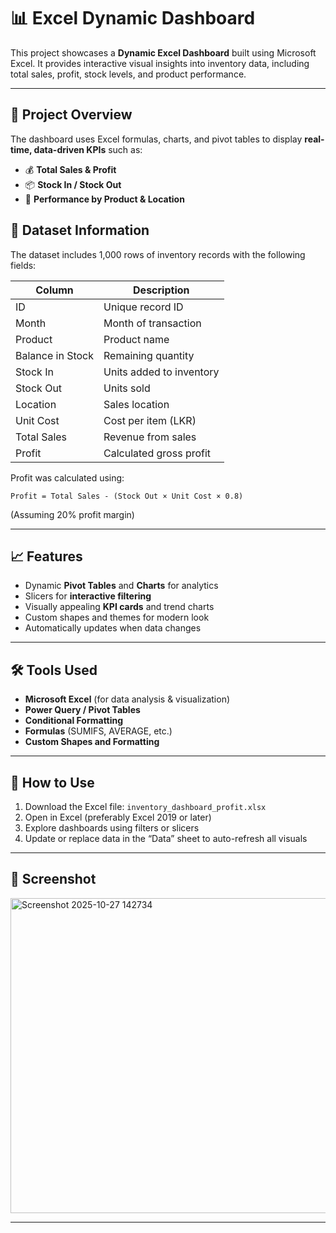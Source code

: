 # 📊 Excel Dynamic Dashboard

This project showcases a **Dynamic Excel Dashboard** built using Microsoft Excel.
It provides interactive visual insights into inventory data, including total sales, profit, stock levels, and product performance.

---

## 🧠 Project Overview

The dashboard uses Excel formulas, charts, and pivot tables to display **real-time, data-driven KPIs** such as:

* 💰 **Total Sales & Profit**
* 📦 **Stock In / Stock Out**
* 🏬 **Performance by Product & Location**



## 📂 Dataset Information

The dataset includes 1,000 rows of inventory records with the following fields:

| Column           | Description              |
| ---------------- | ------------------------ |
| ID               | Unique record ID         |
| Month            | Month of transaction     |
| Product          | Product name             |
| Balance in Stock | Remaining quantity       |
| Stock In         | Units added to inventory |
| Stock Out        | Units sold               |
| Location         | Sales location           |
| Unit Cost        | Cost per item (LKR)      |
| Total Sales      | Revenue from sales       |
| Profit           | Calculated gross profit  |

Profit was calculated using:

```
Profit = Total Sales - (Stock Out × Unit Cost × 0.8)
```

(Assuming 20% profit margin)

---

## 📈 Features

* Dynamic **Pivot Tables** and **Charts** for analytics
* Slicers for **interactive filtering**
* Visually appealing **KPI cards** and trend charts
* Custom shapes and themes for modern look
* Automatically updates when data changes

---

## 🛠️ Tools Used

* **Microsoft Excel** (for data analysis & visualization)
* **Power Query / Pivot Tables**
* **Conditional Formatting**
* **Formulas** (SUMIFS, AVERAGE, etc.)
* **Custom Shapes and Formatting**

---

## 🚀 How to Use

1. Download the Excel file: `inventory_dashboard_profit.xlsx`
2. Open in Excel (preferably Excel 2019 or later)
3. Explore dashboards using filters or slicers
4. Update or replace data in the “Data” sheet to auto-refresh all visuals

---

## 📸 Screenshot
<img width="967" height="504" alt="Screenshot 2025-10-27 142734" src="https://github.com/user-attachments/assets/45c89b6b-5288-40bc-be4d-b66386a7c2a6" />



---
